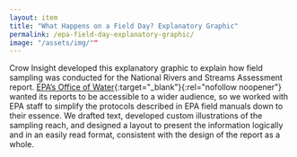 ```yaml
---
layout: item
title: "What Happens on a Field Day? Explanatory Graphic"
permalink: /epa-field-day-explanatory-graphic/
image: "/assets/img/""
---
```

Crow Insight developed this explanatory graphic to explain how field sampling was conducted for the National Rivers and Streams Assessment report. [EPA’s Office of Water](https://www.epa.gov/aboutepa/about-office-water){:target="_blank"}{:rel="nofollow noopener"} wanted its reports to be accessible to a wider audience, so we worked with EPA staff to simplify the protocols described in EPA field manuals down to their essence. We drafted text, developed custom illustrations of the sampling reach, and designed a layout to present the information logically and in an easily read format, consistent with the design of the report as a whole. 